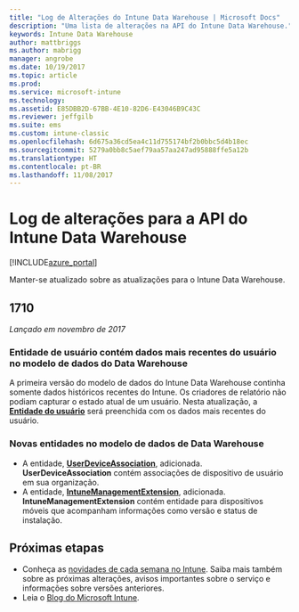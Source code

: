 ```yaml
---
title: "Log de Alterações do Intune Data Warehouse | Microsoft Docs"
description: "Uma lista de alterações na API do Intune Data Warehouse."
keywords: Intune Data Warehouse
author: mattbriggs
ms.author: mabrigg
manager: angrobe
ms.date: 10/19/2017
ms.topic: article
ms.prod: 
ms.service: microsoft-intune
ms.technology: 
ms.assetid: E85DBB2D-67BB-4E10-82D6-E43046B9C43C
ms.reviewer: jeffgilb
ms.suite: ems
ms.custom: intune-classic
ms.openlocfilehash: 6d675a36cd5ea4c11d755174bf2b0bbc5d4b18ec
ms.sourcegitcommit: 5279a0bb8c5aef79aa57aa247ad95888ffe5a12b
ms.translationtype: HT
ms.contentlocale: pt-BR
ms.lasthandoff: 11/08/2017
---
```

# <a name="change-log-for-the-intune-data-warehouse-api"></a>Log de alterações para a API do Intune Data Warehouse

[!INCLUDE[azure_portal](./includes/azure_portal.md)]

Manter-se atualizado sobre as atualizações para o Intune Data Warehouse.

## <a name="1710"></a>1710
_Lançado em novembro de 2017_

### <a name="user-entity-contains-latest-user-data-in-data-warehouse-data-model----1544273---"></a>Entidade de usuário contém dados mais recentes do usuário no modelo de dados do Data Warehouse <!-- 1544273 -->

A primeira versão do modelo de dados do Intune Data Warehouse continha somente dados históricos recentes do Intune. Os criadores de relatório não podiam capturar o estado atual de um usuário. Nesta atualização, a [**Entidade do usuário**](reports-ref-user.md) será preenchida com os dados mais recentes do usuário.

### <a name="new-entities-in-the-in-data-warehouse-data-model----1479526--------"></a>Novas entidades no modelo de dados de Data Warehouse <!-- 1479526 --><!-- -->

 - A entidade, [**UserDeviceAssociation**](reports-ref-user-device.md), adicionada. **UserDeviceAssociation** contém associações de dispositivo de usuário em sua organização.
 - A entidade, [**IntuneManagementExtension**](reports-ref-intunemanagementextension.md), adicionada. **IntuneManagementExtension** contém entidade para dispositivos móveis que acompanham informações como versão e status de instalação.

## <a name="next-steps"></a>Próximas etapas
 - Conheça as [novidades de cada semana no Intune](whats-new.md). Saiba mais também sobre as próximas alterações, avisos importantes sobre o serviço e informações sobre versões anteriores. 
 - Leia o [Blog do Microsoft Intune](http://go.microsoft.com/fwlink/?LinkID=273882).